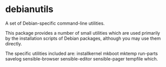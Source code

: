 # debianutils

A set of Debian-specific command-line utilities.

This package provides a number of small utilities which are used primarily by the installation scripts of Debian packages, although you may use them directly.

The specific utilities included are: installkernel mkboot mktemp run-parts savelog sensible-browser sensible-editor sensible-pager tempfile which.
